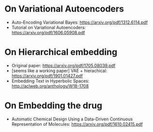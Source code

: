 # On Variational Autoencoders
* Auto-Encoding Variational Bayes: https://arxiv.org/pdf/1312.6114.pdf
* Tutorial on Variational Autoencoders: https://arxiv.org/pdf/1606.05908.pdf

# On Hierarchical embedding
* Original paper: https://arxiv.org/pdf/1705.08039.pdf
* [seems like a working paper] VAE + hierachical: https://arxiv.org/pdf/1901.01427.pdf
* Embedding Text in Hyperbolic Spaces: http://aclweb.org/anthology/W18-1708

# On Embedding the drug
* Automatic Chemical Design Using a Data-Driven Continuous Representation of Molecules: https://arxiv.org/pdf/1610.02415.pdf

